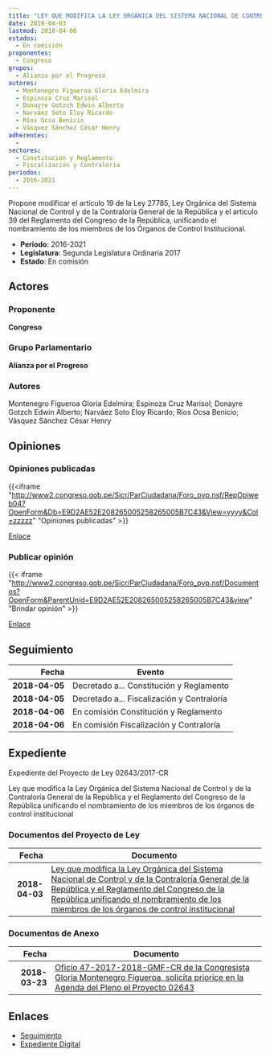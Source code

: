 ```yaml
---
title: "LEY QUE MODIFICA LA LEY ORGÁNICA DEL SISTEMA NACIONAL DE CONTROL Y DE LA CONTRALORÍA GENERAL DE LA REPÚBLICA Y EL REGLAMENTO DEL CONGRESO DE LA REPÚBLICA UNIFICANDO EL NOMBRAMIENTO DE LOS MIEMBROS DE LOS ÓRGANOS DE CONTROL INSTITUCIONAL"
date: 2018-04-03
lastmod: 2018-04-06
estados: 
  - En comisión
proponentes: 
  - Congreso
grupos: 
  - Alianza por el Progreso
autores: 
  - Montenegro Figueroa Gloria Edelmira
  - Espinoza Cruz Marisol
  - Donayre Gotzch Edwin Alberto
  - Narváez Soto Eloy Ricardo
  - Ríos Ocsa Benicio
  - Vásquez Sánchez César Henry
adherentes: 
  - 
sectores: 
  - Constitución y Reglamento
  - Fiscalización y Contraloría
periodos: 
  - 2016-2021
---
```


Propone modificar el artículo 19 de la Ley 27785, Ley Orgánica del Sistema Nacional de Control y de la Contraloría General de la República y el artículo 39 del Reglamento del Congreso de la República, unificando el nombramiento de los miembros de los Órganos de Control Institucional.

- **Periodo**: 2016-2021
- **Legislatura**: Segunda Legislatura Ordinaria 2017
- **Estado**: En comisión

## Actores

### Proponente

**Congreso**

### Grupo Parlamentario

**Alianza por el Progreso**

### Autores

Montenegro Figueroa Gloria Edelmira; Espinoza Cruz Marisol; Donayre Gotzch Edwin Alberto; Narváez Soto Eloy Ricardo; Ríos Ocsa Benicio; Vásquez Sánchez César Henry


## Opiniones

### Opiniones publicadas

{{<iframe "http://www2.congreso.gob.pe/Sicr/ParCiudadana/Foro_pvp.nsf/RepOpiweb04?OpenForm&Db=E9D2AE52E208265005258265005B7C43&View=yyyy&Col=zzzzz" "Opiniones publicadas" >}}

[Enlace](http://www2.congreso.gob.pe/Sicr/ParCiudadana/Foro_pvp.nsf/RepOpiweb04?OpenForm&Db=E9D2AE52E208265005258265005B7C43&View=yyyy&Col=zzzzz)
### Publicar opinión

{{< iframe "http://www2.congreso.gob.pe/Sicr/ParCiudadana/Foro_pvp.nsf/Documentos?OpenForm&ParentUnid=E9D2AE52E208265005258265005B7C43&view" "Brindar opinión" >}}

[Enlace](http://www2.congreso.gob.pe/Sicr/ParCiudadana/Foro_pvp.nsf/Documentos?OpenForm&ParentUnid=E9D2AE52E208265005258265005B7C43&view)

## Seguimiento

| Fecha | Evento |
|------:|--------|
| **2018-04-05** | Decretado a... Constitución y Reglamento|
| **2018-04-05** | Decretado a... Fiscalización y Contraloría|
| **2018-04-06** | En comisión Constitución y Reglamento|
| **2018-04-06** | En comisión Fiscalización y Contraloría|


## Expediente

Expediente del Proyecto de Ley 02643/2017-CR

Ley que modifica la Ley Orgánica del Sistema Nacional de Control y de la Contraloría General de la República y el Reglamento del Congreso de la República unificando el nombramiento de los miembros de los órganos de control institucional


### Documentos del Proyecto de Ley

| Fecha | Documento |
|------:|--------|
| **2018-04-03** | [Ley que modifica la Ley Orgánica del Sistema Nacional de Control y de la Contraloría General de la República y el Reglamento del Congreso de la República unificando el nombramiento de los miembros de los órganos de control institucional](http://www.leyes.congreso.gob.pe/Documentos/2016_2021/Proyectos_de_Ley_y_de_Resoluciones_Legislativas/PL0264320180403.pdf) |

### Documentos de Anexo

| Fecha | Documento |
|------:|--------|
| **2018-03-23** | [Oficio 47-2017-2018-GMF-CR de la Congresista Gloria Montenegro Figueroa, solicita priorice en la Agenda del Pleno el Proyecto 02643](http://www.leyes.congreso.gob.pe/Documentos/2016_2021/Oficios/Congresistas/OFICIO-47-2017-2018-GMF-CR.pdf) |

## Enlaces 

- [Seguimiento](http://www2.congreso.gob.pe/Sicr/TraDocEstProc/CLProLey2016.nsf/f7fff46988ca05b1052578e100829cc7/d9357f89b5728195052582650056f001?OpenDocument)
- [Expediente Digital](http://www2.congreso.gob.pe/Sicr/TraDocEstProc/CLProLey2016.nsf/f7fff46988ca05b1052578e100829cc7/d9357f89b5728195052582650056f001?OpenDocument&Click=05257FB7005EB655.eb71d0cf91d8294e05256cdf006b5706/$Body/0.1C6C)
